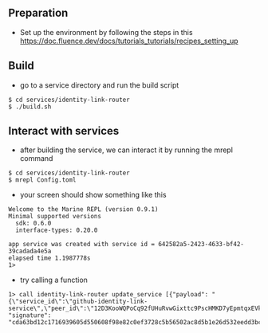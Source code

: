 ## Preparation
- Set up the environment by following the steps in this https://doc.fluence.dev/docs/tutorials_tutorials/recipes_setting_up

## Build
- go to a service directory and run the build script
```shell
$ cd services/identity-link-router
$ ./build.sh
```

## Interact with services
- after building the service, we can interact it by running the mrepl command
```shell
$ cd services/identity-link-router
$ mrepl Config.toml
```
- your screen should show something like this
```shell
Welcome to the Marine REPL (version 0.9.1)
Minimal supported versions
  sdk: 0.6.0
  interface-types: 0.20.0

app service was created with service id = 642582a5-2423-4633-bf42-39cadada4e5a
elapsed time 1.1987778s
1>
```
- try calling a function
```shell
1> call identity-link-router update_service [{"payload": "{\"service_id\":\"github-identity-link-service\",\"peer_id\":\"12D3KooWQPoCq92fUHuRvwGixttc9PscHMKD7yEpmtqxEVk6PY9v\",\"relay_peer_id\":\"12D3KooWSD5PToNiLQwKDXsu8JSysCwUt8BVUJEqCHcDe7P5h45e\"}", "signature": "cda63bd12c1716939605d550608f98e82c0ef3728c5b56502ac8d5b1e26d532eedd3bca3d34b15a550353c30b5f86e9b15380598130322184462ef085ec4fe04"}]
```
